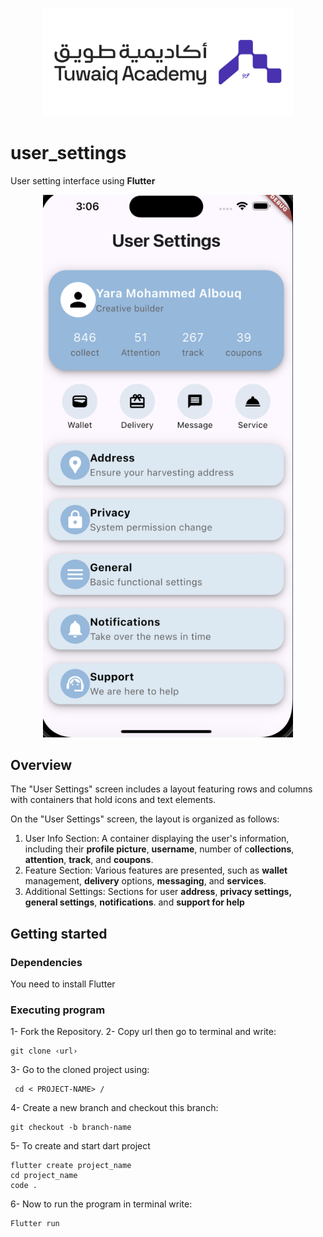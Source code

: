 <p align="center">
<img src="./assets/logo-h.png" alt="Tuwaiq" width="400"/>

# user_settings
User setting interface using **Flutter**
<p align="center">
<img src="./assets/interface.png" width="400"/>


## Overview
The "User Settings" screen includes a layout featuring rows and columns with containers that hold icons and text elements.

On the "User Settings" screen, the layout is organized as follows:
1. User Info Section:
A container displaying the user's information, including their **profile picture**, **username**, number of c**ollections**, **attention**, **track**, and **coupons**.
2. Feature Section:
Various features are presented, such as **wallet** management, **delivery** options, **messaging**, and **services**.
3. Additional Settings:
Sections for user **address**, **privacy settings,** **general settings**, **notifications**. and **support for help**


## Getting started
 ### Dependencies
You need to install Flutter

### Executing program
1- Fork the Repository.
2- Copy url then go to terminal and write: 
```
git clone ‹url›
```
3- Go to the cloned project using:
```
 cd < PROJECT-NAME> /
 ``` 
4- Create a new branch and checkout this branch: 
```
git checkout -b branch-name
```
5- To create and start dart project 
```
flutter create project_name
cd project_name
code .
```

6- Now to run the program in terminal write:
```
Flutter run
```

